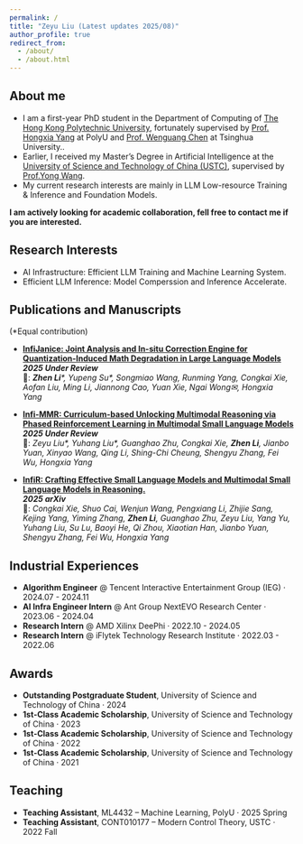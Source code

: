 ```yaml
---
permalink: /
title: "Zeyu Liu (Latest updates 2025/08)"
author_profile: true
redirect_from: 
  - /about/
  - /about.html
---
```


## About me
- I am a first-year PhD student in the Department of Computing of [The Hong Kong Polytechnic University](https://www.polyu.edu.hk/), fortunately supervised by [Prof. Hongxia Yang](https://www4.comp.polyu.edu.hk/~hongxyang/) at PolyU and <a href="https://pacman.cs.tsinghua.edu.cn/~cwg/" target="_blank">Prof. Wenguang Chen</a> at Tsinghua University..
- Earlier, I received my Master’s Degree in Artificial Intelligence at the [University of Science and Technology of China (USTC)](https://en.ustc.edu.cn/), supervised by [Prof.Yong Wang](https://en.auto.ustc.edu.cn/2021/0616/c26828a513186/page.htm).
- My current research interests are mainly in LLM Low-resource Training & Inference and Foundation Models.

**I am actively looking for academic collaboration, fell free to contact me if you are interested.**
## Research Interests
- AI Infrastructure: Efficient LLM Training and Machine Learning System.
- Efficient LLM Inference: Model Comperssion and Inference Accelerate. 


## Publications and Manuscripts
(*Equal contribution)

- **[InfiJanice: Joint Analysis and In-situ Correction Engine for Quantization-Induced Math Degradation in Large Language Models](https://arxiv.org/abs/2505.11574)** \
  **_2025 Under Review_** \
  👥: _**Zhen Li***, Yupeng Su*, Songmiao Wang, Runming Yang, Congkai Xie, Aofan Liu, Ming Li, Jiannong Cao, Yuan Xie, Ngai Wong✉, Hongxia Yang_


- **[Infi-MMR: Curriculum-based Unlocking Multimodal Reasoning via Phased Reinforcement Learning in Multimodal Small Language Models](https://arxiv.org/abs/2505.23091)** \
  **_2025 Under Review_** \
  👥: _Zeyu Liu*, Yuhang Liu*, Guanghao Zhu, Congkai Xie, **Zhen Li**, Jianbo Yuan, Xinyao Wang, Qing Li, Shing-Chi Cheung, Shengyu Zhang, Fei Wu, Hongxia Yang_


- **[InfiR: Crafting Effective Small Language Models and Multimodal Small Language Models in Reasoning.](https://arxiv.org/abs/2502.11573)** \
  **_2025 arXiv_** \
  👥: _Congkai Xie, Shuo Cai, Wenjun Wang, Pengxiang Li, Zhijie Sang, Kejing Yang, Yiming Zhang, **Zhen Li**, Guanghao Zhu, Zeyu Liu, Yang Yu, Yuhang Liu, Su Lu, Baoyi He, Qi Zhou, Xiaotian Han, Jianbo Yuan, Shengyu Zhang, Fei Wu, Hongxia Yang_
   

## Industrial Experiences
- **Algorithm Engineer** @ Tencent Interactive Entertainment Group (IEG) · 2024.07 - 2024.11
- **AI Infra Engineer Intern** @ Ant Group NextEVO Research Center · 2023.06 - 2024.04
- **Research Intern** @ AMD Xilinx DeePhi · 2022.10 - 2024.05
- **Research Intern** @ iFlytek Technology Research Institute · 2022.03 - 2022.06

## Awards
- **Outstanding Postgraduate Student**, University of Science and Technology of China · 2024
- **1st‑Class Academic Scholarship**, University of Science and Technology of China · 2023
- **1st‑Class Academic Scholarship**, University of Science and Technology of China · 2022
- **1st‑Class Academic Scholarship**, University of Science and Technology of China · 2021

## Teaching
- **Teaching Assistant**, ML4432 – Machine Learning, PolyU · 2025 Spring
- **Teaching Assistant**, CONT010177 – Modern Control Theory, USTC · 2022 Fall

<!--
 Most recent publications on [Google Scholar](https://scholar.google.com/citations?user=wt2iQjYAAAAJ). \

This is the front page of a website that is powered by the [Academic Pages template](https://github.com/academicpages/academicpages.github.io) and hosted on GitHub pages. [GitHub pages](https://pages.github.com) is a free service in which websites are built and hosted from code and data stored in a GitHub repository, automatically updating when a new commit is made to the respository. This template was forked from the [Minimal Mistakes Jekyll Theme](https://mmistakes.github.io/minimal-mistakes/) created by Michael Rose, and then extended to support the kinds of content that academics have: publications, talks, teaching, a portfolio, blog posts, and a dynamically-generated CV. You can fork [this repository](https://github.com/academicpages/academicpages.github.io) right now, modify the configuration and markdown files, add your own PDFs and other content, and have your own site for free, with no ads! An older version of this template powers my own personal website at [stuartgeiger.com](http://stuartgeiger.com), which uses [this Github repository](https://github.com/staeiou/staeiou.github.io).

A data-driven personal website
======
Like many other Jekyll-based GitHub Pages templates, Academic Pages makes you separate the website's content from its form. The content & metadata of your website are in structured markdown files, while various other files constitute the theme, specifying how to transform that content & metadata into HTML pages. You keep these various markdown (.md), YAML (.yml), HTML, and CSS files in a public GitHub repository. Each time you commit and push an update to the repository, the [GitHub pages](https://pages.github.com/) service creates static HTML pages based on these files, which are hosted on GitHub's servers free of charge.

Many of the features of dynamic content management systems (like Wordpress) can be achieved in this fashion, using a fraction of the computational resources and with far less vulnerability to hacking and DDoSing. You can also modify the theme to your heart's content without touching the content of your site. If you get to a point where you've broken something in Jekyll/HTML/CSS beyond repair, your markdown files describing your talks, publications, etc. are safe. You can rollback the changes or even delete the repository and start over -- just be sure to save the markdown files! Finally, you can also write scripts that process the structured data on the site, such as [this one](https://github.com/academicpages/academicpages.github.io/blob/master/talkmap.ipynb) that analyzes metadata in pages about talks to display [a map of every location you've given a talk](https://academicpages.github.io/talkmap.html).

Getting started
======
1. Register a GitHub account if you don't have one and confirm your e-mail (required!)
1. Fork [this repository](https://github.com/academicpages/academicpages.github.io) by clicking the "fork" button in the top right. 
1. Go to the repository's settings (rightmost item in the tabs that start with "Code", should be below "Unwatch"). Rename the repository "[your GitHub username].github.io", which will also be your website's URL.
1. Set site-wide configuration and create content & metadata (see below -- also see [this set of diffs](http://archive.is/3TPas) showing what files were changed to set up [an example site](https://getorg-testacct.github.io) for a user with the username "getorg-testacct")
1. Upload any files (like PDFs, .zip files, etc.) to the files/ directory. They will appear at https://[your GitHub username].github.io/files/example.pdf.  
1. Check status by going to the repository settings, in the "GitHub pages" section

Site-wide configuration
------
The main configuration file for the site is in the base directory in [_config.yml](https://github.com/academicpages/academicpages.github.io/blob/master/_config.yml), which defines the content in the sidebars and other site-wide features. You will need to replace the default variables with ones about yourself and your site's github repository. The configuration file for the top menu is in [_data/navigation.yml](https://github.com/academicpages/academicpages.github.io/blob/master/_data/navigation.yml). For example, if you don't have a portfolio or blog posts, you can remove those items from that navigation.yml file to remove them from the header. 

Create content & metadata
------
For site content, there is one markdown file for each type of content, which are stored in directories like _publications, _talks, _posts, _teaching, or _pages. For example, each talk is a markdown file in the [_talks directory](https://github.com/academicpages/academicpages.github.io/tree/master/_talks). At the top of each markdown file is structured data in YAML about the talk, which the theme will parse to do lots of cool stuff. The same structured data about a talk is used to generate the list of talks on the [Talks page](https://academicpages.github.io/talks), each [individual page](https://academicpages.github.io/talks/2012-03-01-talk-1) for specific talks, the talks section for the [CV page](https://academicpages.github.io/cv), and the [map of places you've given a talk](https://academicpages.github.io/talkmap.html) (if you run this [python file](https://github.com/academicpages/academicpages.github.io/blob/master/talkmap.py) or [Jupyter notebook](https://github.com/academicpages/academicpages.github.io/blob/master/talkmap.ipynb), which creates the HTML for the map based on the contents of the _talks directory).

**Markdown generator**

I have also created [a set of Jupyter notebooks](https://github.com/academicpages/academicpages.github.io/tree/master/markdown_generator
) that converts a CSV containing structured data about talks or presentations into individual markdown files that will be properly formatted for the Academic Pages template. The sample CSVs in that directory are the ones I used to create my own personal website at stuartgeiger.com. My usual workflow is that I keep a spreadsheet of my publications and talks, then run the code in these notebooks to generate the markdown files, then commit and push them to the GitHub repository.

How to edit your site's GitHub repository
------
Many people use a git client to create files on their local computer and then push them to GitHub's servers. If you are not familiar with git, you can directly edit these configuration and markdown files directly in the github.com interface. Navigate to a file (like [this one](https://github.com/academicpages/academicpages.github.io/blob/master/_talks/2012-03-01-talk-1.md) and click the pencil icon in the top right of the content preview (to the right of the "Raw | Blame | History" buttons). You can delete a file by clicking the trashcan icon to the right of the pencil icon. You can also create new files or upload files by navigating to a directory and clicking the "Create new file" or "Upload files" buttons. 

Example: editing a markdown file for a talk
![Editing a markdown file for a talk](/images/editing-talk.png)

For more info
------
More info about configuring Academic Pages can be found in [the guide](https://academicpages.github.io/markdown/). The [guides for the Minimal Mistakes theme](https://mmistakes.github.io/minimal-mistakes/docs/configuration/) (which this theme was forked from) might also be helpful.

-->
